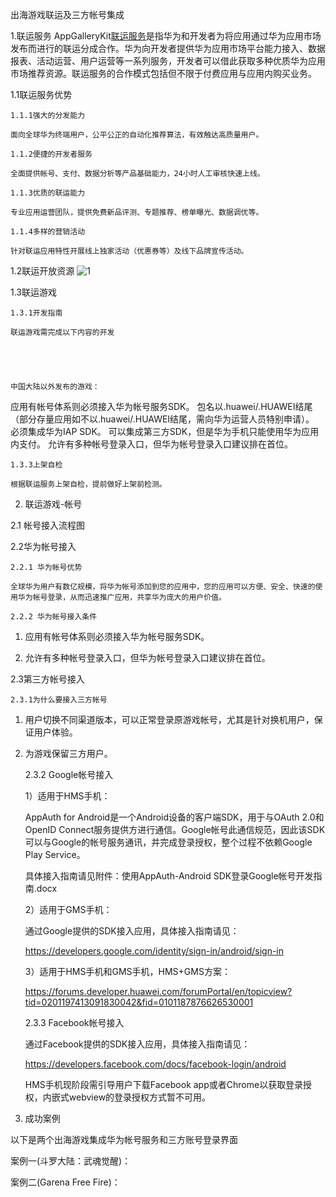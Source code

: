 出海游戏联运及三方帐号集成



1.联运服务
AppGalleryKit[联运服务](https://developer.huawei.com/consumer/cn/doc/development/AppGallery-connect-Guides/appgallerykit-introduction-0000001055521414)是指华为和开发者为将应用通过华为应用市场发布而进行的联运分成合作。华为向开发者提供华为应用市场平台能力接入、数据报表、活动运营、用户运营等一系列服务，开发者可以借此获取多种优质华为应用市场推荐资源。联运服务的合作模式包括但不限于付费应用与应用内购买业务。



1.1联运服务优势

    1.1.1强大的分发能力

    面向全球华为终端用户，公平公正的自动化推荐算法，有效触达高质量用户。

    1.1.2便捷的开发者服务

    全面提供帐号、支付、数据分析等产品基础能力，24小时人工审核快速上线。

    1.1.3优质的联运能力

    专业应用运营团队，提供免费新品评测、专题推荐、榜单曝光、数据调优等。

    1.1.4多样的营销活动

    针对联运应用特性开展线上独家活动（优惠券等）及线下品牌宣传活动。


1.2联运开放资源
![1](https://user-images.githubusercontent.com/102587314/160586603-c832e598-0429-40c2-9c26-ab9306d269bf.png)



 

1.3联运游戏

    1.3.1开发指南

    联运游戏需完成以下内容的开发
    


 

    中国大陆以外发布的游戏：
应用有帐号体系则必须接入华为帐号服务SDK。
包名以.huawei/.HUAWEI结尾（部分存量应用如不以.huawei/.HUAWEI结尾，需向华为运营人员特别申请）。
必须集成华为IAP SDK。
可以集成第三方SDK，但是华为手机只能使用华为应用内支付。
允许有多种帐号登录入口，但华为帐号登录入口建议排在首位。
 

    1.3.3上架自检

    根据联运服务上架自检，提前做好上架前检测。

 

2. 联运游戏-帐号

2.1 帐号接入流程图

               

         

 

2.2华为帐号接入

    2.2.1 华为帐号优势

    全球华为用户有数亿规模，将华为帐号添加到您的应用中，您的应用可以方便、安全、快速的使用华为帐号登录，从而迅速推广应用，共享华为庞大的用户价值。

    2.2.2 华为帐号接入条件

1.   应用有帐号体系则必须接入华为帐号服务SDK。

2.   允许有多种帐号登录入口，但华为帐号登录入口建议排在首位。


2.3第三方帐号接入

    2.3.1为什么要接入三方帐号

1.  用户切换不同渠道版本，可以正常登录原游戏帐号，尤其是针对换机用户，保证用户体验。

2.  为游戏保留三方用户。

    2.3.2 Google帐号接入

    1）适用于HMS手机：

    AppAuth for Android是一个Android设备的客户端SDK，用于与OAuth 2.0和OpenID Connect服务提供方进行通信。Google帐号此通信规范，因此该SDK可以与Google的帐号服务通讯，并完成登录授权，整个过程不依赖Google Play Service。

    具体接入指南请见附件：使用AppAuth-Android SDK登录Google帐号开发指南.docx

    2）适用于GMS手机：

    通过Google提供的SDK接入应用，具体接入指南请见：

    https://developers.google.com/identity/sign-in/android/sign-in

    3）适用于HMS手机和GMS手机，HMS+GMS方案：

    https://forums.developer.huawei.com/forumPortal/en/topicview?tid=0201197413091830042&fid=0101187876626530001

    2.3.3 Facebook帐号接入

    通过Facebook提供的SDK接入应用，具体接入指南请见：

    https://developers.facebook.com/docs/facebook-login/android

    HMS手机现阶段需引导用户下载Facebook app或者Chrome以获取登录授权，内嵌式webview的登录授权方式暂不可用。

3. 成功案例

以下是两个出海游戏集成华为帐号服务和三方账号登录界面

案例一(斗罗大陆：武魂觉醒)：

              

案例二(Garena Free Fire)：

              

